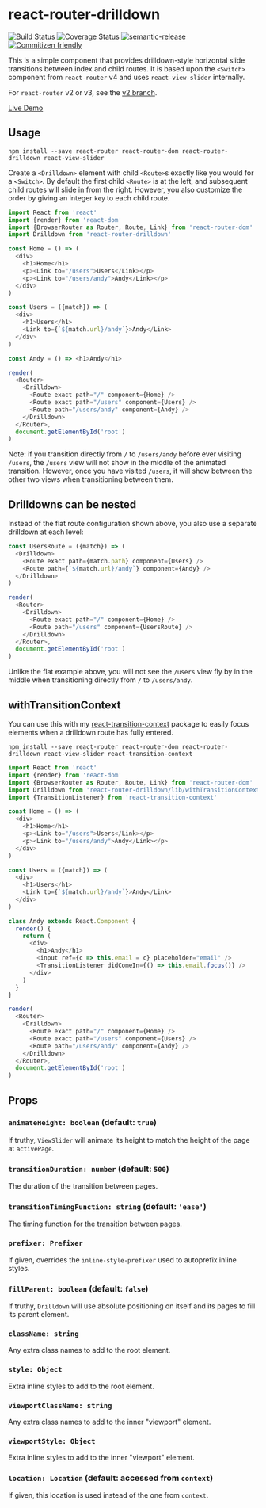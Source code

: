 # react-router-drilldown

[![Build Status](https://travis-ci.org/jcoreio/react-router-drilldown.svg?branch=master)](https://travis-ci.org/jcoreio/react-router-drilldown)
[![Coverage Status](https://coveralls.io/repos/github/jcoreio/react-router-drilldown/badge.svg?branch=master)](https://coveralls.io/github/jcoreio/react-router-drilldown?branch=master)
[![semantic-release](https://img.shields.io/badge/%20%20%F0%9F%93%A6%F0%9F%9A%80-semantic--release-e10079.svg)](https://github.com/semantic-release/semantic-release)
[![Commitizen friendly](https://img.shields.io/badge/commitizen-friendly-brightgreen.svg)](http://commitizen.github.io/cz-cli/)

This is a simple component that provides drilldown-style horizontal slide transitions between index and child routes.
It is based upon the `<Switch>` component from `react-router` v4 and uses `react-view-slider` internally.

For `react-router` v2 or v3, see the [v2 branch](https://github.com/jcoreio/react-router-drilldown/tree/v2).

[Live Demo](http://jcoreio.github.io/react-router-drilldown/)

## Usage
```
npm install --save react-router react-router-dom react-router-drilldown react-view-slider
```

Create a `<Drilldown>` element with child `<Route>`s exactly like you would for a `<Switch>`.
By default the first child `<Route>` is at the left, and subsequent child routes will slide in from the right.
However, you also customize the order by giving an integer `key` to each child route.

```js
import React from 'react'
import {render} from 'react-dom'
import {BrowserRouter as Router, Route, Link} from 'react-router-dom'
import Drilldown from 'react-router-drilldown'

const Home = () => (
  <div>
    <h1>Home</h1>
    <p><Link to="/users">Users</Link></p>
    <p><Link to="/users/andy">Andy</Link></p>
  </div>
)

const Users = ({match}) => (
  <div>
    <h1>Users</h1>
    <Link to={`${match.url}/andy`}>Andy</Link>
  </div>
)

const Andy = () => <h1>Andy</h1>

render(
  <Router>
    <Drilldown>
      <Route exact path="/" component={Home} />
      <Route exact path="/users" component={Users} />
      <Route path="/users/andy" component={Andy} />
    </Drilldown>
  </Router>,
  document.getElementById('root')
)
```

Note: if you transition directly from `/` to `/users/andy` before ever visiting `/users`, the `/users` view will not
show in the middle of the animated transition.  However, once you have visited `/users`, it will show between the other
two views when transitioning between them.

## Drilldowns can be nested

Instead of the flat route configuration shown above, you also use a separate drilldown at each level:

```js
const UsersRoute = ({match}) => (
  <Drilldown>
    <Route exact path={match.path} component={Users} />
    <Route path={`${match.url}/andy`} component={Andy} />
  </Drilldown>
)

render(
  <Router>
    <Drilldown>
      <Route exact path="/" component={Home} />
      <Route path="/users" component={UsersRoute} />
    </Drilldown>
  </Router>,
  document.getElementById('root')
)
```

Unlike the flat example above, you will not see the `/users` view fly by in the middle when transitioning directly
from `/` to `/users/andy`.

## withTransitionContext

You can use this with my [react-transition-context](https://github.com/jedwards1211/react-transition-context) package
to easily focus elements when a drilldown route has fully entered.
```
npm install --save react-router react-router-dom react-router-drilldown react-view-slider react-transition-context
```

```js
import React from 'react'
import {render} from 'react-dom'
import {BrowserRouter as Router, Route, Link} from 'react-router-dom'
import Drilldown from 'react-router-drilldown/lib/withTransitionContext'
import {TransitionListener} from 'react-transition-context'

const Home = () => (
  <div>
    <h1>Home</h1>
    <p><Link to="/users">Users</Link></p>
    <p><Link to="/users/andy">Andy</Link></p>
  </div>
)

const Users = ({match}) => (
  <div>
    <h1>Users</h1>
    <Link to={`${match.url}/andy`}>Andy</Link>
  </div>
)

class Andy extends React.Component {
  render() {
    return (
      <div>
        <h1>Andy</h1>
        <input ref={c => this.email = c} placeholder="email" />
        <TransitionListener didComeIn={() => this.email.focus()} />
      </div>
    )
  }
}

render(
  <Router>
    <Drilldown>
      <Route exact path="/" component={Home} />
      <Route exact path="/users" component={Users} />
      <Route path="/users/andy" component={Andy} />
    </Drilldown>
  </Router>,
  document.getElementById('root')
)
```

## Props

### `animateHeight: boolean` (default: `true`)

If truthy, `ViewSlider` will animate its height to match the height of the page at `activePage`.

### `transitionDuration: number` (default: `500`)

The duration of the transition between pages.

### `transitionTimingFunction: string` (default: `'ease'`)

The timing function for the transition between pages.

### `prefixer: Prefixer`

If given, overrides the `inline-style-prefixer` used to autoprefix inline styles.

### `fillParent: boolean` (default: `false`)

If truthy, `Drilldown` will use absolute positioning on itself and its pages to fill its parent element.

### `className: string`

Any extra class names to add to the root element.

### `style: Object`

Extra inline styles to add to the root element.

### `viewportClassName: string`

Any extra class names to add to the inner "viewport" element.

### `viewportStyle: Object`

Extra inline styles to add to the inner "viewport" element.

### `location: Location` (default: accessed from `context`)

If given, this location is used instead of the one from `context`.

